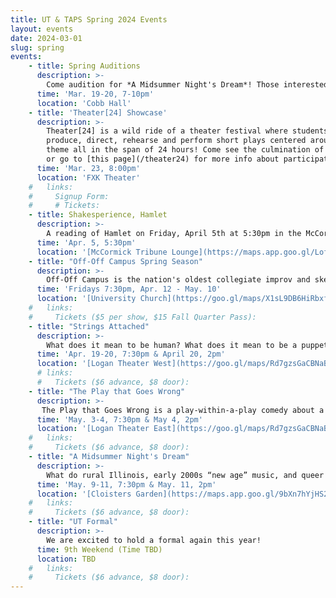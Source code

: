 ```yaml
---
title: UT & TAPS Spring 2024 Events
layout: events
date: 2024-03-01
slug: spring
events:
    - title: Spring Auditions
      description: >-
        Come audition for *A Midsummer Night's Dream*! Those interested in auditioning should visit [this page](/get-involved/actors) for more details.
      time: 'Mar. 19-20, 7-10pm'
      location: 'Cobb Hall'
    - title: 'Theater[24] Showcase'
      description: >-
        Theater[24] is a wild ride of a theater festival where students write,
        produce, direct, rehearse and perform short plays centered around a secret
        theme all in the span of 24 hours! Come see the culmination of their work,
        or go to [this page](/theater24) for more info about participating!
      time: 'Mar. 23, 8:00pm'
      location: 'FXK Theater'
    #   links:
    #     Signup Form: 
    #     # Tickets: 
    - title: Shakesperience, Hamlet
      description: >-
        A reading of Hamlet on Friday, April 5th at 5:30pm in the McCormick Tribune Lounge! Sign-up form will go out this Friday, so keep an eye out for it!
      time: 'Apr. 5, 5:30pm'
      location: '[McCormick Tribune Lounge](https://maps.app.goo.gl/LofYvyEiozJ5cUBEA)'
    - title: "Off-Off Campus Spring Season"
      description: >-
        Off-Off Campus is the nation's oldest collegiate improv and sketch comedy group. Every Friday from 4th-8th week, Off-Off Campus will present a never-before-seen comedy show, never to be seen again!
      time: 'Fridays 7:30pm, Apr. 12 - May. 10'
      location: '[University Church](https://goo.gl/maps/X1sL9DB6HiRbxfmx9)'
    #   links:
    #     Tickets ($5 per show, $15 Fall Quarter Pass): 
    - title: "Strings Attached"
      description: >-
        What does it mean to be human? What does it mean to be a puppet? Will you marry me? All of these questions and more are answered by Strings Attached, a new musical that explores two friends' journeys of self-discovery, commitment, and puppetry. The year is 2012. Jason's tenth anniversary dating his girlfriend Amy is fast approaching, and it's becoming clear that this will present an ultimatum for the future of their relationship. Meanwhile, his best friend Walt hopes to rein in Jason's preposterous proposal plans, but in doing so Walt faces a personal crisis of his own. An encroaching oil baron threatens to ruin everything— and maybe even ruin Christmas. Jason and Walt will consult priests, restaurateurs, and their personal histories in their effort to put together the perfect proposal for Amy. Who's pulling your strings? A free preview will take place Thursday, April 18.
      time: 'Apr. 19-20, 7:30pm & April 20, 2pm'
      location: '[Logan Theater West](https://goo.gl/maps/Rd7gzsGaCBNaBYrM7)'
      # links:
      #   Tickets ($6 advance, $8 door): 
    - title: "The Play that Goes Wrong"
      description: >-
       The Play that Goes Wrong is a play-within-a-play comedy about a modern day theater group trying to put on The Murder at Haversham Manor, a fictitious murder mystery set in a 1920s English country manor. While often silly, slapstick, and utterly insane, the theater group characters are ultimately grounded in reality - while what goes wrong is incredible, the characters’ reactions are often not - and we hope that the “goes wrong” elements of this show reflect the experiences and senses of humor shared by our company. A free preview will take place Thursday, May 2.
      time: 'May. 3-4, 7:30pm & May 4, 2pm'
      location: '[Logan Theater East](https://goo.gl/maps/Rd7gzsGaCBNaBYrM7)'
    #   links:
    #     Tickets ($6 advance, $8 door): 
    - title: "A Midsummer Night's Dream"
      description: >-
        What do rural Illinois, early 2000s “new age” music, and queer culture have in common with a Shakespearean comedy about forbidden love, donkey heads, and fairies? Surprisingly, a lot. In New Athens, IL—a real place, look it up—Hermia and Lysander are in a queer relationship. Egeus, Hermia’s father, does not approve and tries to force Hermia to marry Demetrius. To escape their plight, the two run away together, only telling Hermia’s friend Helena of their plan. Helena, in love with Demetrius, informs him of their plot and all four make their way into the woods, where chaos ensues. Simultaneously, a new age cover band (the Mechanicals) is trying to make a splash at Theseus’ wedding with their debut original work, The Tragedy of Pyramus and Thisbe, while a secret queer underground watches from the shadows. 
      time: 'May. 9-11, 7:30pm & May. 11, 2pm'
      location: '[Cloisters Garden](https://maps.app.goo.gl/9bXn7hYjHS2pLfAU7)'
    #   links:
    #     Tickets ($6 advance, $8 door): 
    - title: "UT Formal"
      description: >-
        We are excited to hold a formal again this year!
      time: 9th Weekend (Time TBD)
      location: TBD
    #   links:
    #     Tickets ($6 advance, $8 door): 
---
```

